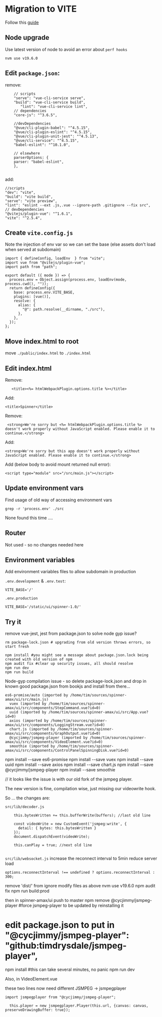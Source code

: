 # Migration to VITE

Follow this [guide](https://vueschool.io/articles/vuejs-tutorials/how-to-migrate-from-vue-cli-to-vite/)

## Node upgrade

Use latest version of node to avoid an error about `perf hooks`
```
nvm use v19.6.0
```

## Edit `package.json`:

remove:
```
    // scripts
	"serve": "vue-cli-service serve",
    "build": "vue-cli-service build",
	   "lint": "vue-cli-service lint",
	// dependencies
	"core-js": "^3.6.5",
	
    //devDependencies
    "@vue/cli-plugin-babel": "^4.5.15",
    "@vue/cli-plugin-eslint": "^4.5.15",
    "@vue/cli-plugin-unit-jest": "^4.5.13",
    "@vue/cli-service": "^4.5.15",
    "babel-eslint": "^10.1.0", 
	
	// elsewhere
	parserOptions: {
    parser: "babel-eslint",
	},
  

```

add:
```
//scripts
"dev": "vite",
"build": "vite build",
"serve": "vite preview",
"lint": "eslint --ext .js,.vue --ignore-path .gitignore --fix src",
// devDependencies
"@vitejs/plugin-vue": "^1.6.1",
"vite": "^2.5.4",
```

## Create `vite.config.js`

Note the injection of env var so we can set the base (else assets don't load when served at subdomain)

```
import { defineConfig, loadEnv  } from "vite";
import vue from "@vitejs/plugin-vue";
import path from "path";

export default ({ mode }) => {
  process.env = Object.assign(process.env, loadEnv(mode, process.cwd(), ""));
  return defineConfig({
    base: process.env.VITE_BASE,
    plugins: [vue()],
    resolve: {
      alias: {
        "@": path.resolve(__dirname, "./src"),
      },
    },
  });
};

```

## Move index.html to root

move `./public/index.html` to `./index.html`

## Edit index.html

Remove:

```
   <title><%= htmlWebpackPlugin.options.title %></title>
   ```
Add:   
   ```
   <title>Spinner</title>
   ```
   
Remove:
```
 <strong>We're sorry but <%= htmlWebpackPlugin.options.title %> doesn't work properly without JavaScript enabled. Please enable it to continue.</strong>
 ```
 
 Add:
 ```
 <strong>We're sorry but this app doesn't work properly without JavaScript enabled. Please enable it to continue.</strong>
 ```
 
 Add (below body to avoid mount returned null error):
 
 ```
 <script type="module" src="/src/main.js"></script>
 ```
 
 
 ## Update environment vars
 
 Find usage of old way of accessing environment vars
 
 ```
 grep -r 'process.env' ./src
 ```

None found this time ....

## Router

Not used - so no changes needed here

## Environment variables

Add environment variables files to allow subdomain in production 

`.env.development` & `.env.test`:

```
VITE_BASE='/'
```

`.env.production`
```
VITE_BASE='/static/ui/spinner-1.0/'
```

## Try it 

remove  vue-jest, jest from package.json to solve node gyp issue?

```
rm package-lock.json # upgrading from old version throws errors, so start fresh

npm install #you might see a message about package.json.lock being created with old version of npm
npm audit fix #clear up security issues, all should resolve
npm run dev
npm run build
```

Node-gyp compilation issue - so delete package-lock.json and drop in known good package.json from bookjs and install from there...

```
es6-promise/auto (imported by /home/tim/sources/spinner-amax/ui/src/main.js)
  vuex (imported by /home/tim/sources/spinner-amax/ui/src/components/StepCommand.vue?id=0)
  uuid (imported by /home/tim/sources/spinner-amax/ui/src/App.vue?id=0)
  axios (imported by /home/tim/sources/spinner-amax/ui/src/components/LoggingStream.vue?id=0)
  chart.js (imported by /home/tim/sources/spinner-amax/ui/src/components/GraphOutput.vue?id=0)
  @cycjimmy/jsmpeg-player (imported by /home/tim/sources/spinner-amax/ui/src/components/VideoElement.vue?id=0)
  smoothie (imported by /home/tim/sources/spinner-amax/ui/src/components/ControlPanelSpinningDisk.vue?id=0)
```

npm install --save es6-promise
npm install --save vuex
npm install --save uuid
npm install --save axios 
npm install --save chart.js
npm install --save @cycjimmy/jsmpeg-player
npm install --save smoothie


// it looks like the issue is with our old fork of the jsmpeg player.

The new version is fine, compilation wise, just missing our videowrite hook.

So ... the changes are:

`src/lib/decoder.js`

```
    this.bytesWritten += this.bufferWrite(buffers); //last old line
	
    const videoWrite = new CustomEvent('jsmpeg:write', {
      detail: { bytes: this.bytesWritten }
    });
    document.dispatchEvent(videoWrite);
	
	this.canPlay = true; //next old line
	
```
`src/lib/websocket.js` increase the reconnect interval to 5min reduce server load
```
options.reconnectInterval !== undefined ? options.reconnectInterval : 300;

```

remove 'dist/' from ignore
modify files as above
nvm use v19.6.0
npm audit fix
npm run build:prod


then in spinner-amax/ui
push to master
npm remove @cycjimmy/jsmpeg-player #force jsmpeg-player to be updated by reinstalling it
# edit package.json to put in  "@cycjimmy/jsmpeg-player": "github:timdrysdale/jsmpeg-player",
npm install #this can take several minutes, no panic
npm run dev

Also, in VideoElement.vue

these two lines now need different JSMPEG -> jsmpegplayer

```
import jsmpegplayer from "@cycjimmy/jsmpeg-player";
```

```
  this.player = new jsmpegplayer.Player(this.url, {canvas: canvas, preserveDrawingBuffer: true});
```
